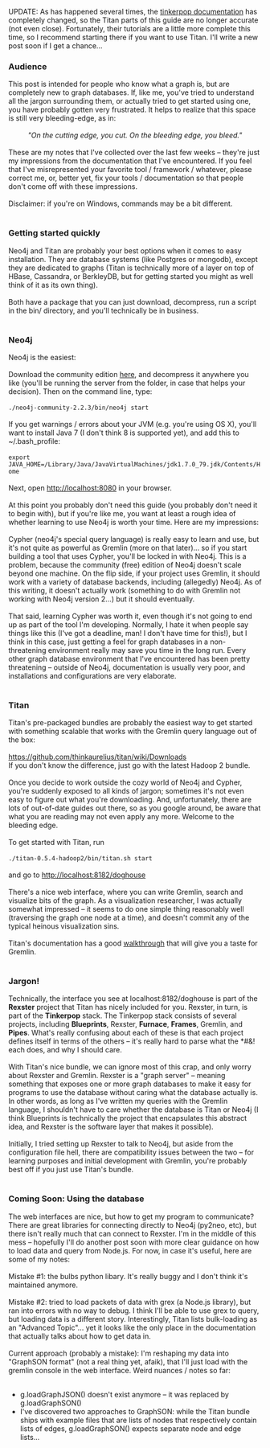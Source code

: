 <span style="color: var(--error-color)">UPDATE: As has happened several times, the <a href="http://tinkerpop.incubator.apache.org/">tinkerpop documentation</a> has completely changed, so the Titan parts of this guide are no longer accurate (not even close). Fortunately, their tutorials are a little more complete this time, so I recommend starting there if you want to use Titan. I'll write a new post soon if I get a chance...</span><br />
<h3>
Audience</h3>
This post is intended for people who know what a graph is, but are completely new to graph databases. If, like me, you've tried to understand all the jargon surrounding them, or actually tried to get started using one, you have probably gotten very frustrated. It helps to realize that this space is still very bleeding-edge, as in:<br />
<br />
<div style="text-align: center;">
<i>"On the cutting edge, you cut. On the bleeding edge, you bleed."</i></div>
<br />
These are my notes that I've collected over the last few weeks – they're just my impressions from the documentation that I've encountered. If you feel that I've misrepresented your favorite tool / framework / whatever, please correct me, or, better yet, fix your tools / documentation so that people don't come off with these impressions.<br />
<br />
Disclaimer: if you're on Windows, commands may be a bit different.<br />
<br />
<h3>
Getting started quickly</h3>
Neo4j and Titan are probably your best options when it comes to easy installation. They are database systems (like Postgres or mongodb), except they are dedicated to graphs (Titan is technically more of a layer on top of HBase, Cassandra, or BerkleyDB, but for getting started you might as well think of it as its own thing).<br />
<br />
Both have a package that you can just download, decompress, run a script in the bin/ directory, and you'll technically be in business.<br />
<br />
<h3>
Neo4j</h3>
Neo4j is the easiest:<br />
<br />
Download the community edition <a href="http://neo4j.com/download/">here</a>, and decompress it anywhere you like (you'll be running the server from the folder, in case that helps your decision). Then on the command line, type:<br />
<br />
<code>./neo4j-community-2.2.3/bin/neo4j start</code><br />
<br />
If you get warnings / errors about your JVM (e.g. you're using OS X), you'll want to install Java 7 (I don't think 8 is supported yet), and add this to ~/.bash_profile:<br />
<br />
<code>export JAVA_HOME=/Library/Java/JavaVirtualMachines/jdk1.7.0_79.jdk/Contents/Home</code><br />
<br />
Next, open <a href="http://localhost:8080/">http://localhost:8080</a> in your browser.<br />
<br />
At this point you probably don't need this guide (you probably don't need it to begin with), but if you're like me, you want at least a rough idea of whether learning to use Neo4j is worth your time. Here are my impressions:<br />
<br />
Cypher (neo4j's special query language) is really easy to learn and use, but it's not quite as powerful as Gremlin (more on that later)... so if you start building a tool that uses Cypher, you'll be locked in with Neo4j. This is a problem, because the community (free) edition of Neo4j doesn't scale beyond one machine. On the flip side, if your project uses Gremlin, it should work with a variety of database backends, including (allegedly) Neo4j. As of this writing, it doesn't actually work (something to do with Gremlin not working with Neo4j version 2...) but it should eventually.<br />
<br />
That said, learning Cypher was worth it, even though it's not going to end up as part of the tool I'm developing. Normally, I hate it when people say things like this (I've got a deadline, man! I don't have time for this!), but I think in this case, just getting a feel for graph databases in a non-threatening environment really may save you time in the long run. Every other graph database environment that I've encountered has been pretty threatening – outside of Neo4j, documentation is usually very poor, and installations and configurations are very elaborate.<br />
<br />
<h3>
Titan</h3>
Titan's pre-packaged bundles are probably the easiest way to get started with something scalable that works with the Gremlin query language out of the box:<br />
<br />
<a href="https://github.com/thinkaurelius/titan/wiki/Downloads">https://github.com/thinkaurelius/titan/wiki/Downloads</a><br />
If you don't know the difference, just go with the latest Hadoop 2 bundle.<br />
<br />
Once you decide to work outside the cozy world of Neo4j and Cypher, you're suddenly exposed to all kinds of jargon; sometimes it's not even easy to figure out what you're downloading. And, unfortunately, there are lots of out-of-date guides out there, so as you google around, be aware that what you are reading may not even apply any more. Welcome to the bleeding edge.<br />
<br />
To get started with Titan, run<br />
<br />
<code>./titan-0.5.4-hadoop2/bin/titan.sh start</code><br />
<br />
and go to <a href="http://localhost:8182/doghouse">http://localhost:8182/doghouse</a><br />
<br />
There's a nice web interface, where you can write Gremlin, search and visualize bits of the graph. As a visualization researcher, I was actually somewhat impressed – it seems to do one simple thing reasonably well (traversing the graph one node at a time), and doesn't commit any of the typical heinous visualization sins.<br />
<br />
Titan's documentation has a good <a href="http://s3.thinkaurelius.com/docs/titan/0.9.0-M2/getting-started.html">walkthrough</a> that will give you a taste for Gremlin.<br />
<br />
<h3>
Jargon!</h3>
Technically, the interface you see at localhost:8182/doghouse is part of the <b>Rexster</b> project that Titan has nicely included for you. Rexster, in turn, is part of the <b>Tinkerpop</b> stack. The Tinkerpop stack consists of several projects, including <b>Blueprints</b>, Rexster, <b>Furnace</b>, <b>Frames</b>, Gremlin, and <b>Pipes</b>. What's really confusing about each of these is that each project defines itself in terms of the others – it's really hard to parse what the *#&amp;! each does, and why I should care.<br />
<br />
With Titan's nice bundle, we can ignore most of this crap, and only worry about Rexster and Gremlin. Rexster is a "graph server" – meaning something that exposes one or more graph databases to make it easy for programs to use the database without caring what the database actually is. In other words, as long as I've written my queries with the Gremlin language, I shouldn't have to care whether the database is Titan or Neo4j (I think Blueprints is technically the project that encapsulates this abstract idea, and Rexster is the software layer that makes it possible).<br />
<br />
Initially, I tried setting up Rexster to talk to Neo4j, but aside from the configuration file hell, there are compatibility issues between the two – for learning purposes and initial development with Gremlin, you're probably best off if you just use Titan's bundle.<br />
<br />
<h3>
Coming Soon: Using the database</h3>
The web interfaces are nice, but how to get my program to communicate? There are great libraries for connecting directly to Neo4j (py2neo, etc), but there isn't really much that can connect to Rexster. I'm in the middle of this mess – hopefully I'll do another post soon with more clear guidance on how to load data and query from Node.js. For now, in case it's useful, here are some of my notes:<br />
<br />
Mistake #1: the bulbs python libary. It's really buggy and I don't think it's maintained anymore.<br />
<br />
Mistake #2: tried to load packets of data with grex (a Node.js library), but ran into errors with no way to debug. I think I'll be able to use grex to query, but loading data is a different story. Interestingly, Titan lists bulk-loading as an "Advanced Topic"... yet it looks like the only place in the documentation that actually talks about how to get data in.<br />
<br />
Current approach (probably a mistake): I'm reshaping my data into "GraphSON format"&nbsp;(not a real thing yet, afaik), that I'll just load with the gremlin console in the web interface. Weird nuances / notes so far:<br />
<br />
<ul>
<li>g.loadGraphJSON() doesn't exist anymore – it was replaced by g.loadGraphSON()</li>
<li>I've discovered two approaches to GraphSON: while the Titan bundle ships with example files that are lists of nodes that respectively contain lists of edges, g.loadGraphSON() expects separate node and edge lists...</li>
</ul>
